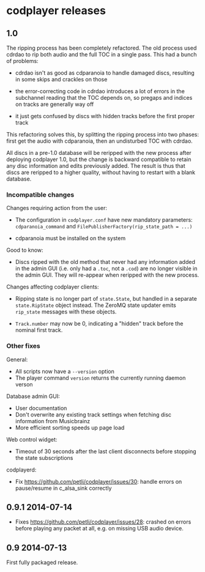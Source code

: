 codplayer releases
==================

1.0
---

The ripping process has been completely refactored.  The old process
used cdrdao to rip both audio and the full TOC in a single pass.  This
had a bunch of problems:

* cdrdao isn't as good as cdparanoia to handle damaged discs,
  resulting in some skips and crackles on those

* the error-correcting code in cdrdao introduces a lot of errors in
  the subchannel reading that the TOC depends on, so pregaps and
  indices on tracks are generally way off

* it just gets confused by discs with hidden tracks before the first
  proper track

This refactoring solves this, by splitting the ripping process into
two phases: first get the audio with cdparanoia, then an undisturbed
TOC with cdrdao.

All discs in a pre-1.0 database will be reripped with the new process
after deploying codplayer 1.0, but the change is backward compatible
to retain any disc information and edits previously added.  The result
is thus that discs are reripped to a higher quality, without having to
restart with a blank database.

### Incompatible changes

Changes requiring action from the user:

* The configuration in `codplayer.conf` have new mandatory parameters:
  `cdparanoia_command` and `FilePublisherFactory(rip_state_path =
  ...)`

* cdparanoia must be installed on the system


Good to know:

* Discs ripped with the old method that never had any information
  added in the admin GUI (i.e. only had a `.toc`, not a `.cod`) are no
  longer visible in the admin GUI.  They will re-appear when reripped
  with the new process.


Changes affecting codplayer clients:

* Ripping state is no longer part of `state.State`, but handled in a
  separate `state.RipState` object instead.  The ZeroMQ state updater
  emits `rip_state` messages with these objects.

* `Track.number` may now be 0, indicating a "hidden" track before the
  nominal first track.


### Other fixes

General:

* All scripts now have a `--version` option
* The player command `version` returns the currently running daemon verson


Database admin GUI:

* User documentation
* Don't overwrite any existing track settings when fetching
  disc information from Musicbrainz
* More efficient sorting speeds up page load


Web control widget:

* Timeout of 30 seconds after the last client disconnects before
  stopping the state subscriptions


codplayerd:

* Fix https://github.com/petli/codplayer/issues/30: handle errors on
  pause/resume in c_alsa_sink correctly


0.9.1 2014-07-14
----------------

* Fixes https://github.com/petli/codplayer/issues/28: crashed on
  errors before playing any packet at all, e.g. on missing USB audio
  device.


0.9 2014-07-13
--------------

First fully packaged release.
